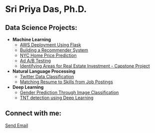 <h1>Sri Priya Das, Ph.D. </h1>

<h2> Data Science Projects:</h2>

- <b>Machine Learning</b>
  - [AWS Deployment Using Flask]()
  - [Building a Recommender System](https://github.com/spdeee/Projects/blob/1eac786a535e74105d34b58555438d0caf8e7b3e/Building%20Recommendation%20System.ipynb)
  - [NYC Home Price Prediction](https://github.com/spdeee/Projects/blob/1eac786a535e74105d34b58555438d0caf8e7b3e/NYC%20House%20Price%20Prediction.ipynb)
  - [Ad A/B Testing](https://github.com/spdeee/Assignments/blob/68b80989adbc5066f225bfbefb43fd0476cd96d9/Capstone_proj1-2.ipynb)
  - [Identifying Areas for Real Estate Investment - Capstone Project](https://github.com/spdeee/Coursera_Capstone/blob/dc56fd4231d8ad674d0b0288d5844c557fa1ea8a/The_Capstone.ipynb)
- <b> Natural Language Processing </b>
  - [Twitter Data Classification](https://github.com/spdeee/Projects/blob/1eac786a535e74105d34b58555438d0caf8e7b3e/Tweet_classification_categories.ipynb)
  - [Matching Resume to Skills from Job Postings](https://github.com/spdeee/Projects/blob/1eac786a535e74105d34b58555438d0caf8e7b3e/Matching%20Resume%20To%20Skills%20From%20Job%20Postings.ipynb)
- <b>Deep Learning</b>
  - [Gender Prediction Through Image Classification](https://github.com/spdeee/Projects/blob/1eac786a535e74105d34b58555438d0caf8e7b3e/Gender%20prediction%20through%20image%20classification.ipynb)
  - [TNT detection using Deep Learning]()

<h2> Connect with me:</h2>
<a href = "mailto: sriprdas@gmail.com">Send Email</a>

